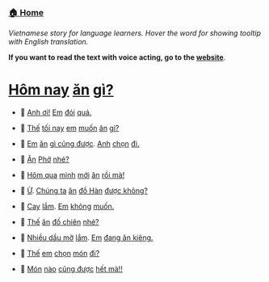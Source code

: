### [🏠 Home](/README.md "Go home")

_Vietnamese story for language learners. Hover the word for showing
tooltip with English translation._

__If you want to read the text with voice acting, go to the [website](https://vietblog.ocmoxa.com/pages/what-to-eat.html)__.


#  [Hôm nay](/pages/what-to-eat.md "Today") [ăn](/pages/what-to-eat.md "eat") [gì?](/pages/what-to-eat.md "what")

- 👧  [Anh ơi!](/pages/what-to-eat.md "Darling!") [Em](/pages/what-to-eat.md "I") [đói](/pages/what-to-eat.md "am hungry") [quá.](/pages/what-to-eat.md "very")

- 👦  [Thế](/pages/what-to-eat.md "Then") [tối nay](/pages/what-to-eat.md "tonight") [em](/pages/what-to-eat.md "you") [muốn](/pages/what-to-eat.md "want") [ăn](/pages/what-to-eat.md "eat") [gì?](/pages/what-to-eat.md "what")

- 👧  [Em](/pages/what-to-eat.md "I") [ăn](/pages/what-to-eat.md "eat") [gì cũng được](/pages/what-to-eat.md "whatever"). [Anh](/pages/what-to-eat.md "You") [chọn](/pages/what-to-eat.md "choose") [đi.](/pages/what-to-eat.md "please")

- 👦  [Ăn](/pages/what-to-eat.md "eat") [Phở](/pages/what-to-eat.md "Pho") [nhé?](/pages/what-to-eat.md "OK?")

- 👧  [Hôm qua](/pages/what-to-eat.md "Yesterday") [mình](/pages/what-to-eat.md "we") [mới](/pages/what-to-eat.md "recently") [ăn](/pages/what-to-eat.md "eat") [rồi mà!](/pages/what-to-eat.md "already")

- 👦  [Ừ](/pages/what-to-eat.md "I got"). [Chúng ta](/pages/what-to-eat.md "We") [ăn](/pages/what-to-eat.md "eat") [đồ Hàn](/pages/what-to-eat.md "korean food") [được không?](/pages/what-to-eat.md "Ok?")

- 👧  [Cay](/pages/what-to-eat.md "spicy") [lắm](/pages/what-to-eat.md "very"). [Em](/pages/what-to-eat.md "I") [không](/pages/what-to-eat.md "do not") [muốn.](/pages/what-to-eat.md "want")

- 👦  [Thế](/pages/what-to-eat.md "Then") [ăn](/pages/what-to-eat.md "eat") [đồ chiên](/pages/what-to-eat.md "fried food") [nhé?](/pages/what-to-eat.md "ok?")

- 👧  [Nhiều dầu mỡ](/pages/what-to-eat.md "greasy") [lắm](/pages/what-to-eat.md "very"). [Em](/pages/what-to-eat.md "I") [đang ăn kiêng.](/pages/what-to-eat.md "on a diet")

- 👦  [Thế](/pages/what-to-eat.md "Then") [em](/pages/what-to-eat.md "you") [chọn](/pages/what-to-eat.md "choose") [món](/pages/what-to-eat.md "dish") [đi?](/pages/what-to-eat.md "please")

- 👧  [Món](/pages/what-to-eat.md "Dish") [nào](/pages/what-to-eat.md "any") [cũng được](/pages/what-to-eat.md "ok") [hết mà!!](/pages/what-to-eat.md "all")



